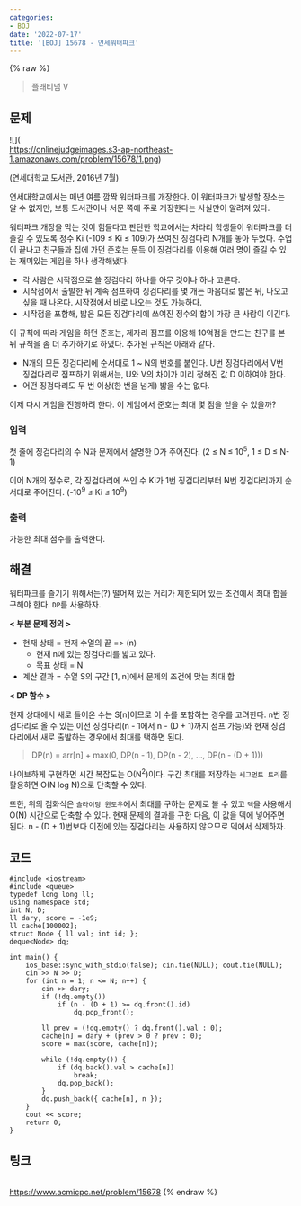 ```yaml
---
categories:
- BOJ
date: '2022-07-17'
title: '[BOJ] 15678 - 연세워터파크'
---
```


{% raw %}
> 플래티넘 V<br>

## 문제
![](<br>https://onlinejudgeimages.s3-ap-northeast-1.amazonaws.com/problem/15678/1.png)

(연세대학교 도서관, 2016년 7월)

연세대학교에서는 매년 여름 깜짝 워터파크를 개장한다. 이 워터파크가 발생할 장소는 알 수 없지만, 보통 도서관이나 서문 쪽에 주로 개장한다는 사실만이 알려져 있다.

워터파크 개장을 막는 것이 힘들다고 판단한 학교에서는 차라리 학생들이 워터파크를 더 즐길 수 있도록 정수 Ki  (-109  ≤ Ki  ≤ 109)가 쓰여진 징검다리 N개를 놓아 두었다. 수업이 끝나고 친구들과 집에 가던 준호는 문득 이 징검다리를 이용해 여러 명이 즐길 수 있는 재미있는 게임을 하나 생각해냈다.

-   각 사람은 시작점으로 쓸 징검다리 하나를 아무 것이나 하나 고른다.
-   시작점에서 출발한 뒤 계속 점프하여 징검다리를 몇 개든 마음대로 밟은 뒤, 나오고 싶을 때 나온다. 시작점에서 바로 나오는 것도 가능하다.
-   시작점을 포함해, 밟은 모든 징검다리에 쓰여진 정수의 합이 가장 큰 사람이 이긴다.

이 규칙에 따라 게임을 하던 준호는, 제자리 점프를 이용해 10억점을 만드는 친구를 본 뒤 규칙을 좀 더 추가하기로 하였다. 추가된 규칙은 아래와 같다.

-   N개의 모든 징검다리에 순서대로 1 ~ N의 번호를 붙인다. U번 징검다리에서 V번 징검다리로 점프하기 위해서는, U와 V의 차이가 미리 정해진 값 D 이하여야 한다.
-   어떤 징검다리도 두 번 이상(한 번을 넘게) 밟을 수는 없다.

이제 다시 게임을 진행하려 한다. 이 게임에서 준호는 최대 몇 점을 얻을 수 있을까?

### 입력
첫 줄에 징검다리의 수 N과 문제에서 설명한 D가 주어진다. (2 ≤ N ≤ 10<sup>5</sup>, 1 ≤ D ≤ N-1)

이어 N개의 정수로, 각 징검다리에 쓰인 수 Ki가 1번 징검다리부터 N번 징검다리까지 순서대로 주어진다. (-10<sup>9</sup>  ≤ Ki  ≤ 10<sup>9</sup>)

### 출력
가능한 최대 점수를 출력한다.

## 해결
워터파크를 즐기기 위해서는(?) 떨어져 있는 거리가 제한되어 있는 조건에서 최대 합을 구해야 한다. `DP`를 사용하자.

**< 부분 문제 정의 >**
- 현재 상태 = 현재 수열의 끝 => (n)
	- 현재 n에 있는 징검다리를 밟고 있다.
	- 목표 상태 = N
- 계산 결과 = 수열 S의 구간 [1, n]에서 문제의 조건에 맞는 최대 합

**< DP 함수 >**

현재 상태에서 새로 들어온 수는 S[n]이므로 이 수를 포함하는 경우를 고려한다. n번 징검다리로 올 수 있는 이전 징검다리(n - 1에서 n - (D + 1)까지 점프 가능)와 현재 징검다리에서 새로 출발하는 경우에서 최대를 택하면 된다.

> DP(n) = arr[n] + max(0, DP(n - 1), DP(n - 2), ..., DP(n - (D + 1)))<br>

나이브하게 구현하면 시간 복잡도는 O(N<sup>2</sup>)이다. 구간 최대를 저장하는 `세그먼트 트리`를 활용하면 O(N log N)으로 단축할 수 있다.

또한, 위의 점화식은 `슬라이딩 윈도우`에서 최대를 구하는 문제로 볼 수 있고 `덱`을 사용해서 O(N) 시간으로 단축할 수 있다. 현재 문제의 결과를 구한 다음, 이 값을 덱에 넣어주면 된다. n - (D + 1)번보다 이전에 있는 징검다리는 사용하지 않으므로 덱에서 삭제하자.

## 코드
```
#include <iostream>
#include <queue>
typedef long long ll;
using namespace std;
int N, D;
ll dary, score = -1e9;
ll cache[100002];
struct Node { ll val; int id; };
deque<Node> dq;

int main() {
	ios_base::sync_with_stdio(false); cin.tie(NULL); cout.tie(NULL);
	cin >> N >> D;
	for (int n = 1; n <= N; n++) {
		cin >> dary;
		if (!dq.empty())
			if (n - (D + 1) >= dq.front().id)
				dq.pop_front();

		ll prev = (!dq.empty() ? dq.front().val : 0);
		cache[n] = dary + (prev > 0 ? prev : 0);
		score = max(score, cache[n]);

		while (!dq.empty()) {
			if (dq.back().val > cache[n])
				break;
			dq.pop_back();
		}
		dq.push_back({ cache[n], n });
	}
	cout << score;
	return 0;
}
```

## 링크
<br>https://www.acmicpc.net/problem/15678
{% endraw %}